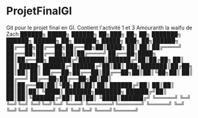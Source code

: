 # ProjetFinalGI
Git pour le projet final en GI. Contient l'activité 1 et 3 
Amouranth la waifu de Zach
██████╗  █████╗ ██████╗ ██╗███╗   ██╗    ██╗     ███████╗    ██████╗ ██████╗ ██╗ ██████╗  █████╗ ███╗   ██╗██████╗ 
██╔══██╗██╔══██╗██╔══██╗██║████╗  ██║    ██║     ██╔════╝    ██╔══██╗██╔══██╗██║██╔════╝ ██╔══██╗████╗  ██║██╔══██╗
██████╔╝███████║██████╔╝██║██╔██╗ ██║    ██║     █████╗      ██████╔╝██████╔╝██║██║  ███╗███████║██╔██╗ ██║██║  ██║
██╔══██╗██╔══██║██╔══██╗██║██║╚██╗██║    ██║     ██╔══╝      ██╔══██╗██╔══██╗██║██║   ██║██╔══██║██║╚██╗██║██║  ██║
██████╔╝██║  ██║██║  ██║██║██║ ╚████║    ███████╗███████╗    ██████╔╝██║  ██║██║╚██████╔╝██║  ██║██║ ╚████║██████╔╝
╚═════╝ ╚═╝  ╚═╝╚═╝  ╚═╝╚═╝╚═╝  ╚═══╝    ╚══════╝╚══════╝    ╚═════╝ ╚═╝  ╚═╝╚═╝ ╚═════╝ ╚═╝  ╚═╝╚═╝  ╚═══╝╚═════╝ 
                                                                                                                   
